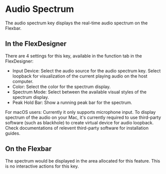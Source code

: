 # Audio Spectrum

The audio spectrum key displays the real-time audio spectrum on the Flexbar.

## In the FlexDesigner

There are 4 settings for this key, available in the function tab in the FlexDesigner:

- Input Device: Select the audio source for the audio spectrum key. Select loopback for visualization of the current playing audio on the host computer.
- Color: Select the color for the spectrum display.
- Spectrum Mode: Select between the available visual styles of the spectrum display.
- Peak Hold Bar: Show a running peak bar for the spectrum.

For macOS users: Currently it only supports microphone input. To display spectrum of the audio on your Mac, it's currently required to use third-party software (such as blackhole) to create virtual device for audio loopback. Check documentations of relevent third-party software for installation guides.

## On the Flexbar

The spectrum would be displayed in the area allocated for this feature. This is no interactive actions for this key.
